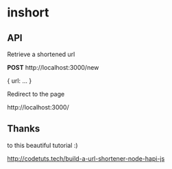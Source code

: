 # inshort

## API

Retrieve a shortened url

**POST** http://localhost:3000/new

{
url: ...
}



Redirect to the page

http://localhost:3000/<token>


## Thanks

to this beautiful tutorial :)

http://codetuts.tech/build-a-url-shortener-node-hapi-js
